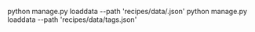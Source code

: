 python manage.py loaddata --path 'recipes/data/.json'
python manage.py loaddata --path 'recipes/data/tags.json'